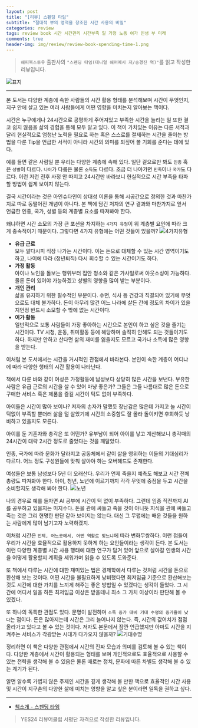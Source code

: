 ```yaml
---  
layout: post  
title: "[리뷰] 스펜딩 타임"  
subtitle: "절대적 부의 영역을 창조한 시간 사용의 비밀"  
categories: review  
tags: review book 시간 시간관리 시간부족 일 가정 노동 여가 인생 부 미래    
comments: true  
header-img: img/review/review-book-spending-time-1.png
---  
```

  
> `해피북스투유` 출판사의 `"스펜딩 타임(대니얼 해머메시 저/송경진 역)"`를 읽고 작성한 리뷰입니다.  

![표지](https://telegeam.github.io/assets/img/review/review-book-spending-time-1.png)  

---

본 도서는 다양한 계층에 속한 사람들의 시간 활용 형태를 분석해보며 시간이 무엇인지, 지구 안에 살고 있는 여러 사람들에게 어떤 영향을 미치는지 알아보는 책이다. 

시간은 누구에게나 24시간으로 공평하게 주어져있고 부족한 시간을 늘리는 일 또한 결코 쉽지 않음을 삶의 경험을 통해 모두 알고 있다. 이 책이 가치있는 이유는 다른 서적과 달리 현실적으로 엄청난 노력을 필요로 하는 혹은 스스로를 절제하는 시간을 줄이는 방법을 다룬 Tip을 언급한 서적이 아니라 시간의 의미를 되짚어 볼 기회를 준다는 데에 있다.

예를 들면 같은 사람일 뿐 우리는 다양한 계층에 속해 있다. 일단 겉으로만 봐도 `인종` 혹은 `성별`이 다르다. `나이`가 다름은 물론 `소득`도 다르다. 조금 더 나아가면 `민족`이나 `국가`도 다르다. 이런 저런 전후 사정 안 따지고 24시간만 바라보니 현실적으로 시간 부족을 타파할 방법이 쉽게 보이지 않는다.

결국 시간이라는 것은 아인슈타인이 상대성 이론을 통해 시공간으로 정의한 것과 마찬가지로 따로 동떨어진 개념이 아니다. 본 책에 담긴 저자의 연구 결과와 마찬가지로 앞서 언급한 인종, 국가, 성별 등의 계층별 요소를 따져봐야 한다. 

왜냐하면 시간 소모의 가장 큰 포션을 차지하는 `4가지 유형`이 위 계층별 요인에 따라 크게 종속적이기 때문이다. 그렇다면 4가지 유형에는 어떤 것들이 있을까?
![4가지유형](https://telegeam.github.io/assets/img/review/review-book-spending-time-3.png)  

* __유급 근로__  
  모두 알다시피 직장 나가는 시간이다. 이는 돈으로 대체할 수 있는 시간 영역이기도 하고, 나이에 따라 (정년퇴직) 다시 회수할 수 있는 시간이기도 하다.
* __가정 활동__  
  아이나 노인을 돌보는 행위부터 집안 청소와 같은 가사일로써 아웃소싱이 가능하다. 물론 돈이 있어야 가능하겠고 성별의 영향을 많이 받는 부분이다.
* __개인 관리__  
  삶을 유지하기 위한 필수적인 부분이다. 수면, 식사 등 건강과 직결되어 있기에 무엇으로도 대체 불가하다. 돈이 아무리 많건 어느 나라에 살든 간에 정도의 차이가 있을 지언정 반드시 소모할 수 밖에 없는 시간이다.
* __여가 활동__  
  일반적으로 보통 사람들이 가장 좋아하는 시간으로 본인이 하고 싶은 것을 즐기는 시간이다. TV 시청, 운동, 취미활동 등에 해당하며 솔직히 안해도 되는 것들이기도 하다. 하지만 안하고 산다면 삶의 재미를 잃을지도 모르고 국가나 소득에 많은 영향을 받는다.

이처럼 본 도서에서는 시간을 거시적인 관점에서 바라본다. 본인이 속한 계층이 어디냐에 따라 다양한 행태의 시간 활용이 나타난다. 

책에서 다룬 바와 같이 여성은 가정활동에 남성보다 상당히 많은 시간을 보낸다. 부유한 사람은 유급 근로의 시간을 살 수 있어 마냥 좋은가? 그들은 그들 나름대로 많은 돈으로 구매한 서비스 혹은 제품을 즐길 시간이 턱도 없이 부족하다. 

아이들은 시간이 많아 보이나? 저자의 손자가 말했듯 장난감은 많은데 가지고 놀 시간이 턱없이 부족할 뿐더러 삶을 덜 살았기에 시간의 소중함도 잘 몰라 돌이키면 후회하듯 낭비하고 있을지도 모른다. 

아이를 둔 기혼자와 총각은 또 어떤가? 유부남이 되어 아이를 낳고 계산해보니 총각때의 24시간이 대략 2시간 정도로 줄었다는 것을 깨달았다.

인종, 국가에 따라 문화가 달라지고 공동체에서 같이 삶을 영위하는 이들의 기대심리가 다르다. 어느 정도 구성원들에 맞춰 살아야 하는 오버헤드도 존재한다.

여성들은 보통 남성보다 5년 더 오래산다. 우리가 언제 죽을지 예측도 해보고 시간 전체 총량도 따져봐야 한다. 아이, 청년, 노년에 이르기까지 각각 무엇에 중점을 두고 시간을 소비할지도 생각해 봐야 한다. 
![노년](https://telegeam.github.io/assets/img/review/review-book-spending-time-3.png)  

나의 경우로 예를 들자면 AI 공부에 시간이 턱 없이 부족하다. 그런데 임종 직전까지 AI를 공부하고 있을지는 미지수다. 돈을 관에 싸들고 죽을 것이 아니듯 지식을 관에 싸들고 죽는 것은 그리 현명한 판단 같아 보이지는 않는다. 대신 그 무렵에는 배운 것들을 원하는 사람에게 많이 남기고자 노력하겠지.

이처럼 시간은 `언제, 어느곳에서, 어떤 역할로 맞느냐`에 따라 변화무쌍하다. 이런 점들이 우리가 시간을 효율적으로 활용하지 못하게 하는 요인들이라는 생각이 든다. 본 도서는 이런 다양한 계층별 시간 사용 행태에 대한 연구가 담겨 있어 앞으로 살아갈 인생의 시간을 어떻게 활용할지 계획을 세워가며 읽을 수 있도록 도와준다. 

또 책에서 다루는 시간에 대한 재미있는 법은 경제학에서 다루는 것처럼 시간을 돈으로 환산해 보는 것이다. 어떤 시간을 불필요하게 낭비했다면 최저임금 기준으로 환산해보는 것도 시간에 대한 가치를 느끼게 해주는 좋은 방법일 수 있겠다는 생각이 들었다. 그 시간에 어디서 일을 하든 최저임금 이상은 받을테니 최소 그 가치 이상이라 판단해 볼 수 있겠다.

또 하나의 독특한 관점도 있다. 문명이 발전하며 `소득 증가 대비 기대 수명의 증가율이 낮다`는 점이다. 돈은 많아지는데 시간은 그리 늘어나지 않는다. 즉, 시간의 값어치가 점점 올라가고 있다고 볼 수 있는 것이다. 저자도 본문에서 잠깐 언급했지만 아마도 시간을 지켜주는 서비스가 각광받는 시대가 다가오지 않을까?
![기대수명](https://telegeam.github.io/assets/img/review/review-book-spending-time-2.png)  

정리하면 이 책은 다양한 관점에서 시간의 진짜 모습과 의미를 검토해 볼 수 있는 책이다. 다양한 계층에서 시간이 활용되는 형태를 보며 개인적으로도 효율적으로 사용할 수 있는 전략을 생각해 볼 수 있음은 물론 때로는 정치, 문화에 따른 차별도 생각해 볼 수 있는 계기가 된다. 

알면 알수록 가볍지 않은 주제인 시간을 깊게 생각해 볼 만한 책으로 효율적인 시간 사용 및 시간이 지구촌의 다양한 삶에 미치는 영향을 알고 싶은 분이라면 일독을 권하고 싶다. 

---

* [책소개 - 스펜딩 타임](http://www.yes24.com/Product/Goods/101412135)

> YES24 리뷰어클럽 서평단 자격으로 작성한 리뷰입니다.